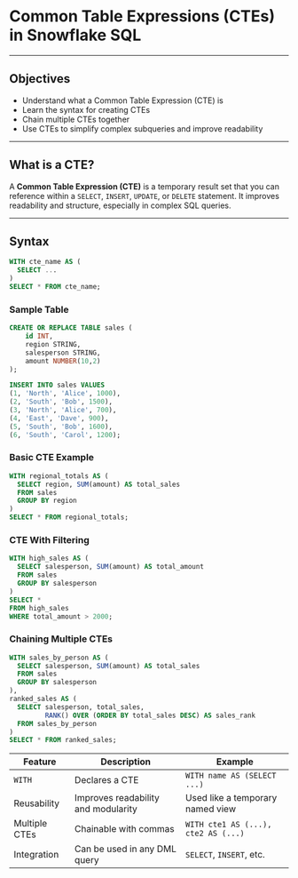 # Common Table Expressions (CTEs) in Snowflake SQL

---

## Objectives

- Understand what a Common Table Expression (CTE) is
- Learn the syntax for creating CTEs
- Chain multiple CTEs together
- Use CTEs to simplify complex subqueries and improve readability

---

## What is a CTE?

A **Common Table Expression (CTE)** is a temporary result set that you can reference within a `SELECT`, `INSERT`, `UPDATE`, or `DELETE` statement. It improves readability and structure, especially in complex SQL queries.

---

##  Syntax

```sql
WITH cte_name AS (
  SELECT ...
)
SELECT * FROM cte_name;
```


### Sample Table

```sql
CREATE OR REPLACE TABLE sales (
    id INT,
    region STRING,
    salesperson STRING,
    amount NUMBER(10,2)
);

INSERT INTO sales VALUES
(1, 'North', 'Alice', 1000),
(2, 'South', 'Bob', 1500),
(3, 'North', 'Alice', 700),
(4, 'East', 'Dave', 900),
(5, 'South', 'Bob', 1600),
(6, 'South', 'Carol', 1200);
```

### Basic CTE Example

```sql
WITH regional_totals AS (
  SELECT region, SUM(amount) AS total_sales
  FROM sales
  GROUP BY region
)
SELECT * FROM regional_totals;
```

### CTE With Filtering

```sql
WITH high_sales AS (
  SELECT salesperson, SUM(amount) AS total_amount
  FROM sales
  GROUP BY salesperson
)
SELECT * 
FROM high_sales
WHERE total_amount > 2000;
```

### Chaining Multiple CTEs
```sql
WITH sales_by_person AS (
  SELECT salesperson, SUM(amount) AS total_sales
  FROM sales
  GROUP BY salesperson
),
ranked_sales AS (
  SELECT salesperson, total_sales,
         RANK() OVER (ORDER BY total_sales DESC) AS sales_rank
  FROM sales_by_person
)
SELECT * FROM ranked_sales;
```


| Feature       | Description                         | Example                             |
| ------------- | ----------------------------------- | ----------------------------------- |
| `WITH`        | Declares a CTE                      | `WITH name AS (SELECT ...)`         |
| Reusability   | Improves readability and modularity | Used like a temporary named view    |
| Multiple CTEs | Chainable with commas               | `WITH cte1 AS (...), cte2 AS (...)` |
| Integration   | Can be used in any DML query        | `SELECT`, `INSERT`, etc.            |

